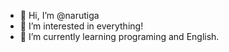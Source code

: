 - 👋 Hi, I’m @narutiga
- 👀 I’m interested in everything!
- 🌱 I’m currently learning programing and English.

<!---
narutiga/narutiga is a ✨ special ✨ repository because its `README.md` (this file) appears on your GitHub profile.
You can click the Preview link to take a look at your changes.
--->
